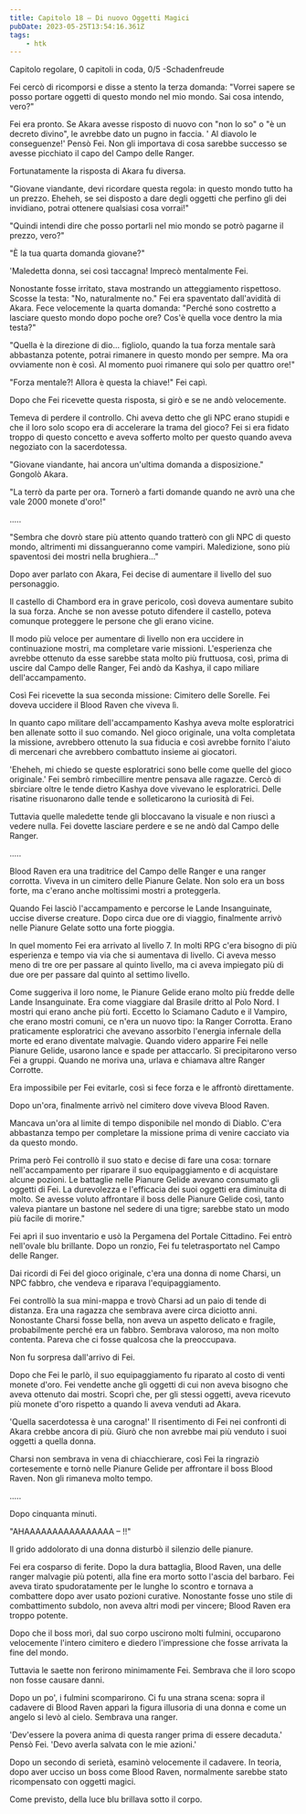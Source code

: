 ```yaml
---
title: Capitolo 18 – Di nuovo Oggetti Magici
pubDate: 2023-05-25T13:54:16.361Z
tags:
    - htk
---
```



Capitolo regolare,
0 capitoli in coda, 0/5
-Schadenfreude

Fei cercò di ricomporsi e disse a stento la terza domanda: "Vorrei sapere se posso portare oggetti di questo mondo nel mio mondo. Sai cosa intendo, vero?"

Fei era pronto. Se Akara avesse risposto di nuovo con "non lo so" o "è un decreto divino", le avrebbe dato un pugno in faccia. ' Al diavolo le conseguenze!' Pensò Fei. Non gli importava di cosa sarebbe successo se avesse picchiato il capo del Campo delle Ranger.

Fortunatamente la risposta di Akara fu diversa.

"Giovane viandante, devi ricordare questa regola: in questo mondo tutto ha un prezzo. Eheheh, se sei disposto a dare degli oggetti che perfino gli dei invidiano, potrai ottenere qualsiasi cosa vorrai!"

"Quindi intendi dire che posso portarli nel mio mondo se potrò pagarne il prezzo, vero?"

"È la tua quarta domanda giovane?"

'Maledetta donna, sei così taccagna! Imprecò mentalmente Fei.

Nonostante fosse irritato, stava mostrando un atteggiamento rispettoso. Scosse la testa: "No, naturalmente no." Fei era spaventato dall'avidità di Akara. Fece velocemente la quarta domanda: "Perché sono costretto a lasciare questo mondo dopo poche ore? Cos'è quella voce dentro la mia testa?"

"Quella è la direzione di dio... figliolo, quando la tua forza mentale sarà abbastanza potente, potrai rimanere in questo mondo per sempre. Ma ora ovviamente non è così. Al momento puoi rimanere qui solo per quattro ore!"

"Forza mentale?! Allora è questa la chiave!" Fei capì.

Dopo che Fei ricevette questa risposta, si girò e se ne andò velocemente.

Temeva di perdere il controllo. Chi aveva detto che gli NPC erano stupidi e che il loro solo scopo era di accelerare la trama del gioco? Fei si era fidato troppo di questo concetto e aveva sofferto molto per questo quando aveva negoziato con la sacerdotessa.

"Giovane viandante, hai ancora un'ultima domanda a disposizione." Gongolò Akara.

"La terrò da parte per ora. Tornerò a farti domande quando ne avrò una che vale 2000 monete d'oro!"

.....

"Sembra che dovrò stare più attento quando tratterò con gli NPC di questo mondo, altrimenti mi dissangueranno come vampiri. Maledizione, sono più spaventosi dei mostri nella brughiera..."

Dopo aver parlato con Akara, Fei decise di aumentare il livello del suo personaggio.

Il castello di Chambord era in grave pericolo, così doveva aumentare subito la sua forza. Anche se non avesse potuto difendere il castello, poteva comunque proteggere le persone che gli erano vicine.

Il modo più veloce per aumentare di livello non era uccidere in continuazione mostri, ma completare varie missioni. L'esperienza che avrebbe ottenuto da esse sarebbe stata molto più fruttuosa, così, prima di uscire dal Campo delle Ranger, Fei andò da Kashya, il capo miliare dell'accampamento.

Così Fei ricevette la sua seconda missione: Cimitero delle Sorelle. Fei doveva uccidere il Blood Raven che viveva lì.

In quanto capo militare dell'accampamento Kashya aveva molte esploratrici ben allenate sotto il suo comando. Nel gioco originale, una volta completata la missione, avrebbero ottenuto la sua fiducia e così avrebbe fornito l'aiuto di mercenari che avrebbero combattuto insieme ai giocatori.

'Eheheh, mi chiedo se queste esploratrici sono belle come quelle del gioco originale.' Fei sembrò rimbecillire mentre pensava alle ragazze. Cercò di sbirciare oltre le tende dietro Kashya dove vivevano le esploratrici. Delle risatine risuonarono dalle tende e solleticarono la curiosità di Fei.

Tuttavia quelle maledette tende gli bloccavano la visuale e non riuscì a vedere nulla. Fei dovette lasciare perdere e se ne andò dal Campo delle Ranger.

.....

Blood Raven era una traditrice del Campo delle Ranger e una ranger corrotta. Viveva in un cimitero delle Pianure Gelate. Non solo era un boss forte, ma c'erano anche moltissimi mostri a proteggerla.

Quando Fei lasciò l'accampamento e percorse le Lande Insanguinate, uccise diverse creature. Dopo circa due ore di viaggio, finalmente arrivò nelle Pianure Gelate sotto una forte pioggia.

In quel momento Fei era arrivato al livello 7. In molti RPG c'era bisogno di più esperienza e tempo via via che si aumentava di livello. Ci aveva messo meno di tre ore per passare al quinto livello, ma ci aveva impiegato più di due ore per passare dal quinto al settimo livello.

Come suggeriva il loro nome, le Pianure Gelide erano molto più fredde delle Lande Insanguinate. Era come viaggiare dal Brasile dritto al Polo Nord. I mostri qui erano anche più forti. Eccetto lo Sciamano Caduto e il Vampiro, che erano mostri comuni, ce n'era un nuovo tipo: la Ranger Corrotta. Erano praticamente esploratrici che avevano assorbito l'energia infernale della morte ed erano diventate malvagie.
Quando videro apparire Fei nelle Pianure Gelide, usarono lance e spade per attaccarlo. Si precipitarono verso Fei a gruppi. Quando ne moriva una, urlava e chiamava altre Ranger Corrotte.

Era impossibile per Fei evitarle, così si fece forza e le affrontò direttamente.

Dopo un'ora, finalmente arrivò nel cimitero dove viveva Blood Raven.

Mancava un'ora al limite di tempo disponibile nel mondo di Diablo. C'era abbastanza tempo per completare la missione prima di venire cacciato via da questo mondo.

Prima però Fei controllò il suo stato e decise di fare una cosa: tornare nell'accampamento per riparare il suo equipaggiamento e di acquistare alcune pozioni. Le battaglie nelle Pianure Gelide avevano consumato gli oggetti di Fei. La durevolezza e l'efficacia dei suoi oggetti era diminuita di molto. Se avesse voluto affrontare il boss delle Pianure Gelide così, tanto valeva piantare un bastone nel sedere di una tigre; sarebbe stato un modo più facile di morire."

Fei aprì il suo inventario e usò la Pergamena del Portale Cittadino. Fei entrò nell'ovale blu brillante. Dopo un ronzio, Fei fu teletrasportato nel Campo delle Ranger.

Dai ricordi di Fei del gioco originale, c'era una donna di nome Charsi, un NPC fabbro, che vendeva e riparava l'equipaggiamento.

Fei controllò la sua mini-mappa e trovò Charsi ad un paio di tende di distanza. Era una ragazza che sembrava avere circa diciotto anni. Nonostante Charsi fosse bella, non aveva un aspetto delicato e fragile, probabilmente perché era un fabbro. Sembrava valoroso, ma non molto contenta. Pareva che ci fosse qualcosa che la preoccupava.

Non fu sorpresa dall'arrivo di Fei.

Dopo che Fei le parlò, il suo equipaggiamento fu riparato al costo di venti monete d'oro. Fei vendette anche gli oggetti di cui non aveva bisogno che aveva ottenuto dai mostri. Scoprì che, per gli stessi oggetti, aveva ricevuto più monete d'oro rispetto a quando li aveva venduti ad Akara.

'Quella sacerdotessa è una carogna!' Il risentimento di Fei nei confronti di Akara crebbe ancora di più. Giurò che non avrebbe mai più venduto i suoi oggetti a quella donna.

Charsi non sembrava in vena di chiacchierare, così Fei la ringraziò cortesemente e tornò nelle Pianure Gelide per affrontare il boss Blood Raven. Non gli rimaneva molto tempo.

.....

Dopo cinquanta minuti.

"AHAAAAAAAAAAAAAAAA – !!"

Il grido addolorato di una donna disturbò il silenzio delle pianure.

Fei era cosparso di ferite. Dopo la dura battaglia, Blood Raven, una delle ranger malvagie più potenti, alla fine era morto sotto l'ascia del barbaro. Fei aveva tirato spudoratamente per le lunghe lo scontro e tornava a combattere dopo aver usato pozioni curative. Nonostante fosse uno stile di combattimento subdolo, non aveva altri modi per vincere; Blood Raven era troppo potente.

Dopo che il boss morì, dal suo corpo uscirono molti fulmini, occuparono velocemente l'intero cimitero e diedero l'impressione che fosse arrivata la fine del mondo.

Tuttavia le saette non ferirono minimamente Fei. Sembrava che il loro scopo non fosse causare danni.

Dopo un po', i fulmini scomparirono. Ci fu una strana scena: sopra il cadavere di Blood Raven apparì la figura illusoria di una donna e come un angelo si levò al cielo. Sembrava una ranger.

'Dev'essere la povera anima di questa ranger prima di essere decaduta.' Pensò Fei. 'Devo averla salvata con le mie azioni.'

Dopo un secondo di serietà, esaminò velocemente il cadavere. In teoria, dopo aver ucciso un boss come Blood Raven, normalmente sarebbe stato ricompensato con oggetti magici.

Come previsto, della luce blu brillava sotto il corpo.



